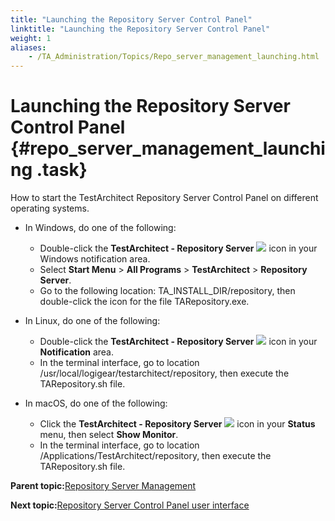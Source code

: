 ```yaml
--- 
title: "Launching the Repository Server Control Panel"
linktitle: "Launching the Repository Server Control Panel"
weight: 1
aliases: 
    - /TA_Administration/Topics/Repo_server_management_launching.html
---
```

# Launching the Repository Server Control Panel {#repo_server_management_launching .task}

How to start the TestArchitect Repository Server Control Panel on different operating systems.

-   In Windows, do one of the following:

    -   Double-click the **TestArchitect - Repository Server** ![](../Images/admin_RS_icn_RSrunning.png) icon in your Windows notification area.
    -   Select **Start Menu** \> **All Programs** \> **TestArchitect** \> **Repository Server**.
    -   Go to the following location: TA\_INSTALL\_DIR/repository, then double-click the icon for the file TARepository.exe.
-   In Linux, do one of the following:

    -   Double-click the **TestArchitect - Repository Server** ![](../Images/admin_RS_icn_RSrunning.png) icon in your **Notification** area.
    -   In the terminal interface, go to location /usr/local/logigear/testarchitect/repository, then execute the TARepository.sh file.
-   In macOS, do one of the following:

    -   Click the **TestArchitect - Repository Server** ![](../Images/admin_RS_icn_RSrunning.png) icon in your **Status** menu, then select **Show Monitor**.
    -   In the terminal interface, go to location /Applications/TestArchitect/repository, then execute the TARepository.sh file.

**Parent topic:**[Repository Server Management](../../TA_Administration/Topics/Repo_server_management.html)

**Next topic:**[Repository Server Control Panel user interface](../../TA_Administration/Topics/Repo_server_management_control_panel.html)

